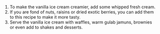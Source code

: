 1. To make the vanilla ice cream creamier, add some whipped fresh cream.
2. If you are fond of nuts, raisins or dried exotic berries, you can add them to this recipe to make it more tasty.
3. Serve the vanilla ice cream with waffles, warm gulab jamuns, brownies or even add to shakes and desserts.